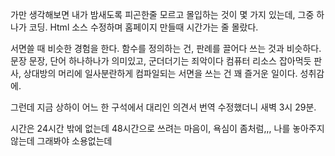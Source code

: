 가만 생각해보면 내가 밤새도록 피곤한줄
모르고 몰입하는 것이 몇 가지 있는데,
그중 하나가 코딩.
Html 소스 수정하며 홈페이지 만들때
시간가는 줄 몰랐다.

서면쓸 때 비슷한 경험을 한다.
함수를 정의하는 건, 판례를 끌어다 쓰는 것과
비슷하다.
문장 문장, 단어 하나하나가 의미있고, 
군더더기는 죄악이다
컴퓨터 리소스 잡아먹듯
판사, 상대방의 머리에 일사분란하게 
컴파일되는 서면을 쓰는 건 꽤 즐거운 일이다.
성취감에.

그런데 지금 상하이 어느 한 구석에서
대리인 의견서 번역 수정했더니
새벽 3시 29분.

시간은 24시간 밖에 없는데
48시간으로 쓰려는 마음이, 욕심이
좀처럼,,,
나를 놓아주지 않는데
그래봐야 소용없는데
